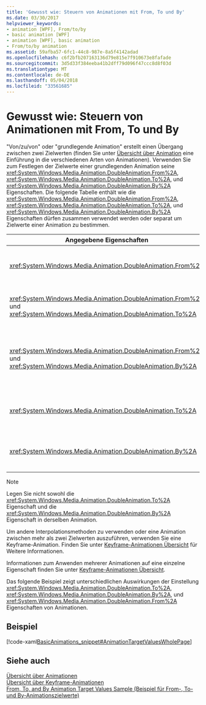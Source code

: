 ```yaml
---
title: 'Gewusst wie: Steuern von Animationen mit From, To und By'
ms.date: 03/30/2017
helpviewer_keywords:
- animation [WPF], From/to/by
- basic animation [WPF]
- animation [WPF], basic animation
- From/to/by animation
ms.assetid: 59afba57-6fc1-44c8-987e-8a5f4142adad
ms.openlocfilehash: c6f2bfb207163136d79e815e7f910673e8fafade
ms.sourcegitcommit: 3d5d33f384eeba41b2dff79d096f47ccc8d8f03d
ms.translationtype: MT
ms.contentlocale: de-DE
ms.lasthandoff: 05/04/2018
ms.locfileid: "33561685"
---
```

# <a name="how-to-control-an-animation-using-from-to-and-by"></a>Gewusst wie: Steuern von Animationen mit From, To und By
"Von/zu/von" oder "grundlegende Animation" erstellt einen Übergang zwischen zwei Zielwerten (finden Sie unter [Übersicht über Animation](../../../../docs/framework/wpf/graphics-multimedia/animation-overview.md) eine Einführung in die verschiedenen Arten von Animationen). Verwenden Sie zum Festlegen der Zielwerte einer grundlegenden Animation seine <xref:System.Windows.Media.Animation.DoubleAnimation.From%2A>, <xref:System.Windows.Media.Animation.DoubleAnimation.To%2A>, und <xref:System.Windows.Media.Animation.DoubleAnimation.By%2A> Eigenschaften.  Die folgende Tabelle enthält wie die <xref:System.Windows.Media.Animation.DoubleAnimation.From%2A>, <xref:System.Windows.Media.Animation.DoubleAnimation.To%2A>, und <xref:System.Windows.Media.Animation.DoubleAnimation.By%2A> Eigenschaften dürfen zusammen verwendet werden oder separat um Zielwerte einer Animation zu bestimmen.  
  
|Angegebene Eigenschaften|Resultierendes Verhalten|  
|--------------------------|------------------------|  
|<xref:System.Windows.Media.Animation.DoubleAnimation.From%2A>|Im Verlauf des Animation aus dem angegebenen Wert der <xref:System.Windows.Media.Animation.DoubleAnimation.From%2A> Eigenschaft oder einer vorherigen Animation dem Basiswert der animierten Eigenschaft Ausgabewert, abhängig von der Konfiguration der vorherigen Animation.|  
|<xref:System.Windows.Media.Animation.DoubleAnimation.From%2A> und <xref:System.Windows.Media.Animation.DoubleAnimation.To%2A>|Im Verlauf des Animation aus dem angegebenen Wert der <xref:System.Windows.Media.Animation.DoubleAnimation.From%2A> -Eigenschaft auf den Wert gemäß der <xref:System.Windows.Media.Animation.DoubleAnimation.To%2A> Eigenschaft.|  
|<xref:System.Windows.Media.Animation.DoubleAnimation.From%2A> und <xref:System.Windows.Media.Animation.DoubleAnimation.By%2A>|Im Verlauf des Animation aus dem angegebenen Wert der <xref:System.Windows.Media.Animation.DoubleAnimation.From%2A> auf den Wert, der durch die Summe der angegebenen Eigenschaft der <xref:System.Windows.Media.Animation.DoubleAnimation.From%2A> und <xref:System.Windows.Media.Animation.DoubleAnimation.By%2A> Eigenschaften.|  
|<xref:System.Windows.Media.Animation.DoubleAnimation.To%2A>|Die Animation Zustand aus dem Basiswert der animierten Eigenschaft oder eine vorherige Animation Ausgabewert angegebene Wert der <xref:System.Windows.Media.Animation.DoubleAnimation.To%2A> Eigenschaft.|  
|<xref:System.Windows.Media.Animation.DoubleAnimation.By%2A>|Im Verlauf des Animation aus dem Basiswert der animierten Eigenschaft oder einer vorherigen Animation Ausgabewert die Summe dieses Werts und auf dem angegebenen Wert der <xref:System.Windows.Media.Animation.DoubleAnimation.By%2A> Eigenschaft.|  
  
> [!NOTE]
>  Legen Sie nicht sowohl die <xref:System.Windows.Media.Animation.DoubleAnimation.To%2A> Eigenschaft und die <xref:System.Windows.Media.Animation.DoubleAnimation.By%2A> Eigenschaft in derselben Animation.  
  
 Um andere Interpolationsmethoden zu verwenden oder eine Animation zwischen mehr als zwei Zielwerten auszuführen, verwenden Sie eine Keyframe-Animation. Finden Sie unter [Keyframe-Animationen Übersicht](../../../../docs/framework/wpf/graphics-multimedia/key-frame-animations-overview.md) für Weitere Informationen.  
  
 Informationen zum Anwenden mehrerer Animationen auf eine einzelne Eigenschaft finden Sie unter [Keyframe-Animationen Übersicht](../../../../docs/framework/wpf/graphics-multimedia/key-frame-animations-overview.md).  
  
 Das folgende Beispiel zeigt unterschiedlichen Auswirkungen der Einstellung <xref:System.Windows.Media.Animation.DoubleAnimation.To%2A>, <xref:System.Windows.Media.Animation.DoubleAnimation.By%2A>, und <xref:System.Windows.Media.Animation.DoubleAnimation.From%2A> Eigenschaften von Animationen.  
  
## <a name="example"></a>Beispiel  
 [!code-xaml[BasicAnimations_snippet#AnimationTargetValuesWholePage](../../../../samples/snippets/csharp/VS_Snippets_Wpf/BasicAnimations_snippet/CS/AnimationTargetValuesExample.xaml#animationtargetvalueswholepage)]  
  
## <a name="see-also"></a>Siehe auch  
 [Übersicht über Animationen](../../../../docs/framework/wpf/graphics-multimedia/animation-overview.md)  
 [Übersicht über Keyframe-Animationen](../../../../docs/framework/wpf/graphics-multimedia/key-frame-animations-overview.md)  
 [From, To, and By Animation Target Values Sample (Beispiel für From-, To- und By-Animationszielwerte)](http://go.microsoft.com/fwlink/?LinkID=159988)
